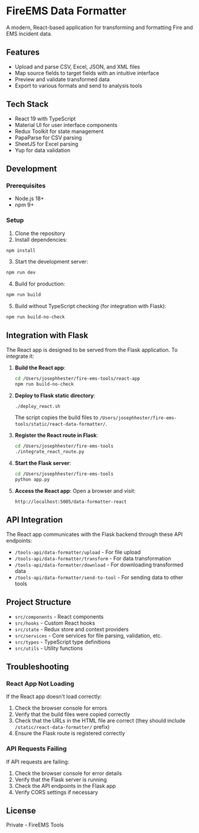 # FireEMS Data Formatter

A modern, React-based application for transforming and formatting Fire and EMS incident data.

## Features

- Upload and parse CSV, Excel, JSON, and XML files
- Map source fields to target fields with an intuitive interface
- Preview and validate transformed data
- Export to various formats and send to analysis tools

## Tech Stack

- React 19 with TypeScript
- Material UI for user interface components
- Redux Toolkit for state management
- PapaParse for CSV parsing
- SheetJS for Excel parsing
- Yup for data validation

## Development

### Prerequisites

- Node.js 18+ 
- npm 9+

### Setup

1. Clone the repository
2. Install dependencies:

```bash
npm install
```

3. Start the development server:

```bash
npm run dev
```

4. Build for production:

```bash
npm run build
```

5. Build without TypeScript checking (for integration with Flask):

```bash
npm run build-no-check
```

## Integration with Flask

The React app is designed to be served from the Flask application. To integrate it:

1. **Build the React app**:
   ```bash
   cd /Users/josephhester/fire-ems-tools/react-app
   npm run build-no-check
   ```

2. **Deploy to Flask static directory**:
   ```bash
   ./deploy_react.sh
   ```
   
   The script copies the build files to `/Users/josephhester/fire-ems-tools/static/react-data-formatter/`.

3. **Register the React route in Flask**:
   ```bash
   cd /Users/josephhester/fire-ems-tools
   ./integrate_react_route.py
   ```

4. **Start the Flask server**:
   ```bash
   cd /Users/josephhester/fire-ems-tools
   python app.py
   ```

5. **Access the React app**:
   Open a browser and visit:
   ```
   http://localhost:5005/data-formatter-react
   ```

## API Integration

The React app communicates with the Flask backend through these API endpoints:

- `/tools-api/data-formatter/upload` - For file upload
- `/tools-api/data-formatter/transform` - For data transformation
- `/tools-api/data-formatter/download` - For downloading transformed data
- `/tools-api/data-formatter/send-to-tool` - For sending data to other tools

## Project Structure

- `src/components` - React components
- `src/hooks` - Custom React hooks
- `src/state` - Redux store and context providers
- `src/services` - Core services for file parsing, validation, etc.
- `src/types` - TypeScript type definitions
- `src/utils` - Utility functions

## Troubleshooting

### React App Not Loading

If the React app doesn't load correctly:

1. Check the browser console for errors
2. Verify that the build files were copied correctly
3. Check that the URLs in the HTML file are correct (they should include `/static/react-data-formatter/` prefix)
4. Ensure the Flask route is registered correctly

### API Requests Failing

If API requests are failing:

1. Check the browser console for error details
2. Verify that the Flask server is running
3. Check the API endpoints in the Flask app
4. Verify CORS settings if necessary

## License

Private - FireEMS Tools